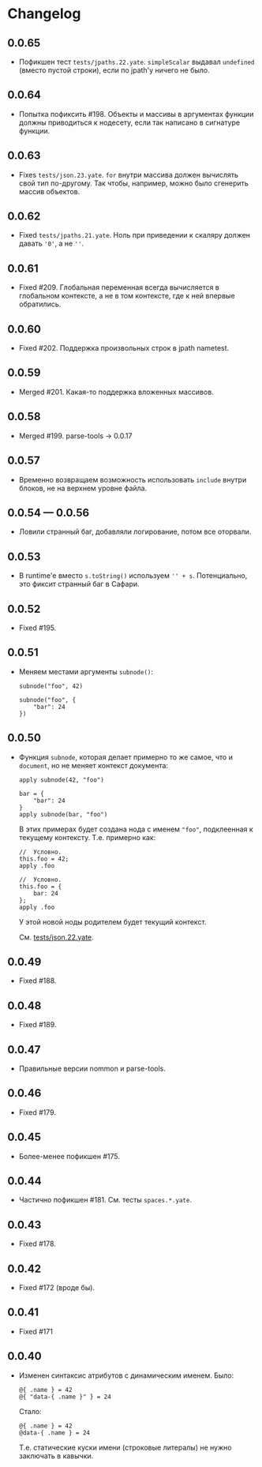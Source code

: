 Changelog
=========

0.0.65
------

  * Пофикшен тест `tests/jpaths.22.yate`.
    `simpleScalar` выдавал `undefined` (вместо пустой строки), если по jpath'у ничего не было.

0.0.64
------

  * Попытка пофиксить #198. Объекты и массивы в аргументах функции должны приводиться к нодесету,
    если так написано в сигнатуре функции.

0.0.63
------

  * Fixes `tests/json.23.yate`. `for` внутри массива должен вычислять свой тип по-другому.
    Так чтобы, например, можно было сгенерить массив объектов.

0.0.62
------

  * Fixed `tests/jpaths.21.yate`. Ноль при приведении к скаляру должен давать `'0'`, а не `''`.

0.0.61
------

  * Fixed #209. Глобальная переменная всегда вычисляется в глобальном контексте,
    а не в том контексте, где к ней впервые обратились.

0.0.60
------

  * Fixed #202. Поддержка произвольных строк в jpath nametest.

0.0.59
------

  * Merged #201. Какая-то поддержка вложенных массивов.

0.0.58
------

  * Merged #199. parse-tools -> 0.0.17

0.0.57
------

  * Временно возвращаем возможность использовать `include` внутри блоков,
    не на верхнем уровне файла.

0.0.54 — 0.0.56
---------------

  * Ловили странный баг, добавляли логирование, потом все оторвали.

0.0.53
------

  * В runtime'е вместо `s.toString()` используем `'' + s`.
    Потенциально, это фиксит странный баг в Сафари.

0.0.52
------

  * Fixed #195.

0.0.51
------

  * Меняем местами аргументы `subnode()`:

        subnode("foo", 42)

        subnode("foo", {
            "bar": 24
        })

0.0.50
------

  * Функция `subnode`, которая делает примерно то же самое, что и `document`,
    но не меняет контекст документа:

        apply subnode(42, "foo")

        bar = {
            "bar": 24
        }
        apply subnode(bar, "foo")

    В этих примерах будет создана нода с именем `"foo"`, подклеенная к текущему контексту.
    Т.е. примерно как:

        //  Условно.
        this.foo = 42;
        apply .foo

        //  Условно.
        this.foo = {
            bar: 24
        };
        apply .foo

    У этой новой ноды родителем будет текущий контекст.

    См. [tests/json.22.yate](tests/json.22.yate).

0.0.49
------

  * Fixed #188.

0.0.48
------

  * Fixed #189.

0.0.47
------

  * Правильные версии nommon и parse-tools.

0.0.46
------

  * Fixed #179.

0.0.45
------

  * Более-менее пофикшен #175.

0.0.44
------

  * Частично пофикшен #181. См. тесты `spaces.*.yate`.

0.0.43
------

  * Fixed #178.

0.0.42
------

  * Fixed #172 (вроде бы).

0.0.41
------

  * Fixed #171

0.0.40
------

  * Изменен синтаксис атрибутов с динамическим именем.
    Было:

        @{ .name } = 42
        @{ "data-{ .name }" } = 24

    Стало:

        @{ .name } = 42
        @data-{ .name } = 24

    Т.е. статические куски имени (строковые литералы) не нужно заключать в кавычки.

